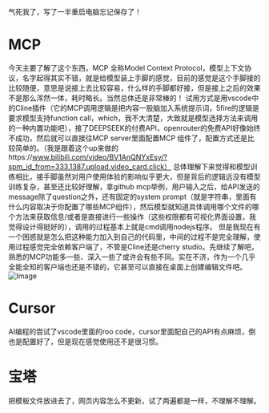 气死我了，写了一半重启电脑忘记保存了！
# MCP
  今天主要了解了这个东西，MCP 全称Model Context Protocol，模型上下文协议，名字起得其实不错，就是给模型装上手脚的感觉，目前的感觉是这个手脚接的比较随便，意思是说接上去比较容易，什么样的手脚都好接，但是接上之后的效果不是那么浑然一体，耗时略长。当然总体还是非常棒的！
  试用方式是用vscode中的Cline插件（它的MCP调用逻辑是把内容一股脑加入系统提示词，5fire的逻辑是要求模型支持function call，which，我不大清楚，大致就是模型选择方法来调用的一种内置功能吧），接了DEEPSEEK的付费API，openrouter的免费API好像始终不成功，然后就可以直接往MCP server里面配置MCP 组件了，配置方式还是比较简单的。（我是跟着这个up来做的https://www.bilibili.com/video/BV1AnQNYxEsy/?spm_id_from=333.1387.upload.video_card.click）
  总体理解下来觉得和模型训练相比，接手脚虽然对用户使用体验的影响似乎更大，但是背后的逻辑远没有模型训练复杂，甚至还比较好理解，拿github mcp举例，用户输入之后，给API发送的message除了question之外，还有固定的system prompt（就是字符串，里面有什么内容取决于你配置了哪些MCP组件），然后模型就知道具体调用哪个文件的哪个方法来获取信息/或者是直接进行一些操作（这些权限都有可视化界面设置，我觉得设计得挺好的），调用的过程基本上就是cmd调用nodejs程序。
  但是我现在有一个困惑就是怎么把这种能力加入到自己的代码里，中间的过程不是完全理解，使用过程感觉完全依赖客户端了，不管是Cline还是cherry studio。先继续了解吧，熟悉的MCP功能多一些、深入一些了或许会有些不同。实在不济，作为一个几乎全能全知的客户端也还是不错的，它甚至可以直接在桌面上创建编辑文件吧。
![Image](https://github.com/user-attachments/assets/b97fe597-071d-4104-b6bc-70b40b3f5311)
# Cursor
AI编程的尝试了vscode里面的roo code，cursor里面配自己的API有点麻烦，倒也是配置好了，但是现在感觉使用还不是很习惯。
# 宝塔
把模板文件放进去了，网页内容怎么不更新，试了两遍都是一样，不理解不理解。
 